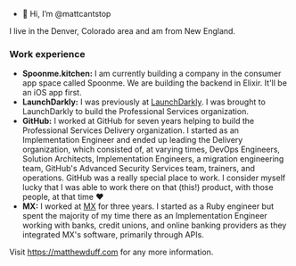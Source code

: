 - 👋 Hi, I’m @mattcantstop

I live in the Denver, Colorado area and am from New England. 

### Work experience

- **Spoonme.kitchen:** I am currently building a company in the consumer app space called Spoonme. We are building the backend in Elixir. It'll be an iOS app first. 
- **LaunchDarkly:** I was previously at [LaunchDarkly](https://launchdarkly.com). I was brought to LaunchDarkly to build the Professional Services organization.
- **GitHub:** I worked at GitHub for seven years helping to build the Professional Services Delivery organization. I started as an Implementation Engineer and ended up leading the Delivery organization, which consisted of, at varying times, DevOps Engineers, Solution Architects, Implementation Engineers, a migration engineering team, GitHub's Advanced Security Services team, trainers, and operations. GitHub was a really special place to work. I consider myself lucky that I was able to work there on that (this!) product, with those people, at that time :heart:
- **MX:** I worked at [MX](https://mx.com) for three years. I started as a Ruby engineer but spent the majority of my time there as an Implementation Engineer working with banks, credit unions, and online banking providers as they integrated MX's software, primarily through APIs. 

Visit https://matthewduff.com for any more information. 
